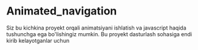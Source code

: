 # Animated_navigation
Siz bu kichkina proyekt orqali animatsiyani ishlatish va javascript haqida tushunchga ega bo'lishingiz mumkin. Bu proyekt dasturlash sohasiga endi kirib kelayotganlar uchun
